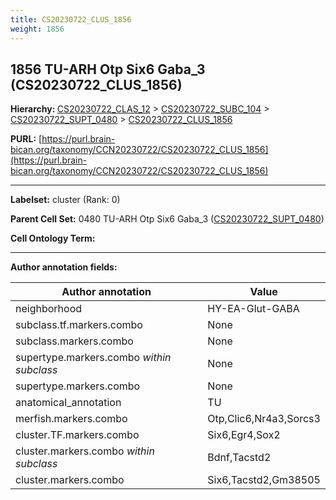 ```yaml
---
title: CS20230722_CLUS_1856
weight: 1856
---
```

## 1856 TU-ARH Otp Six6 Gaba_3 (CS20230722_CLUS_1856)
<b>Hierarchy: </b>
[CS20230722_CLAS_12](../CS20230722_CLAS_12) >
[CS20230722_SUBC_104](../CS20230722_SUBC_104) >
[CS20230722_SUPT_0480](../CS20230722_SUPT_0480) >
[CS20230722_CLUS_1856](../CS20230722_CLUS_1856)

**PURL:** [https://purl.brain-bican.org/taxonomy/CCN20230722/CS20230722_CLUS_1856](https://purl.brain-bican.org/taxonomy/CCN20230722/CS20230722_CLUS_1856)

---


**Labelset:** cluster (Rank: 0)

**Parent Cell Set:** 0480 TU-ARH Otp Six6 Gaba_3 ([CS20230722_SUPT_0480](../CS20230722_SUPT_0480))



**Cell Ontology Term:** 

[MARKER GENES.]: #


---

[TRANSFERRED ANNOTATIONS.]: #


[AUTHOR ANNOTATION FIELDS.]: #


**Author annotation fields:**

| Author annotation | Value |
|-------------------|-------|
|neighborhood|HY-EA-Glut-GABA|
|subclass.tf.markers.combo|None|
|subclass.markers.combo|None|
|supertype.markers.combo _within subclass_|None|
|supertype.markers.combo|None|
|anatomical_annotation|TU|
|merfish.markers.combo|Otp,Clic6,Nr4a3,Sorcs3|
|cluster.TF.markers.combo|Six6,Egr4,Sox2|
|cluster.markers.combo _within subclass_|Bdnf,Tacstd2|
|cluster.markers.combo|Six6,Tacstd2,Gm38505|
